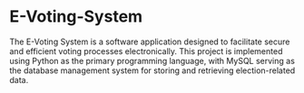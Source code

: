 # E-Voting-System
The E-Voting System is a software application designed to facilitate secure and efficient voting processes electronically. This project is implemented using Python as the primary programming language, with MySQL serving as the database management system for storing and retrieving election-related data. 
